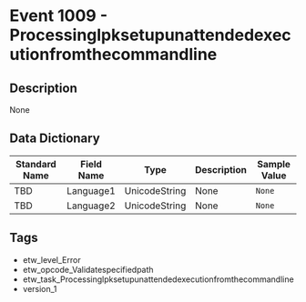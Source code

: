 # Event 1009 - Processinglpksetupunattendedexecutionfromthecommandline

## Description
None

## Data Dictionary
|Standard Name|Field Name|Type|Description|Sample Value|
|---|---|---|---|---|
|TBD|Language1|UnicodeString|None|`None`|
|TBD|Language2|UnicodeString|None|`None`|

## Tags
* etw_level_Error
* etw_opcode_Validatespecifiedpath
* etw_task_Processinglpksetupunattendedexecutionfromthecommandline
* version_1